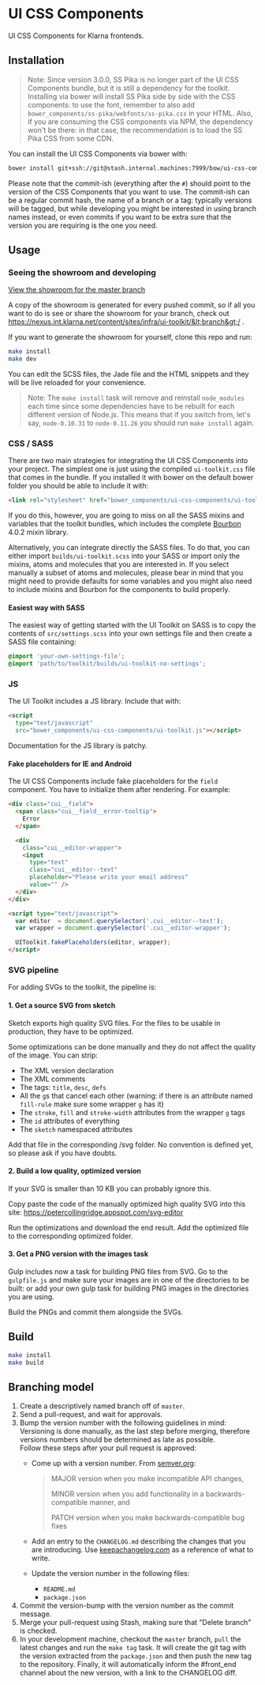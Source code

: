 UI CSS Components
==============

UI CSS Components for Klarna frontends.

Installation
------------

> Note: Since version 3.0.0, SS Pika is no longer part of the UI CSS Components bundle, but it is still a dependency for the toolkit. Installing via bower will install SS Pika side by side with the CSS components: to use the font, remember to also add `bower_components/ss-pika/webfonts/ss-pika.css` in your HTML.
> Also, if you are consuming the CSS components via NPM, the dependency won't be there: in that case, the recommendation is to load the SS Pika CSS from some CDN.

You can install the UI CSS Components via bower with:

```sh
bower install git+ssh://git@stash.internal.machines:7999/bow/ui-css-components.git#v4.0.0
```

Please note that the commit-ish (everything after the `#`) should point to the version of the CSS Components that you want to use. The commit-ish can be a regular commit hash, the name of a branch or a tag: typically versions will be tagged, but while developing you might be interested in using branch names instead, or even commits if you want to be extra sure that the version you are requiring is the one you need.

Usage
-----

### Seeing the showroom and developing

[View the showroom for the master branch](https://nexus.internal.machines/content/sites/infra/ui-toolkit/master/)

A copy of the showroom is generated for every pushed commit, so if all you want to do is see or share the showroom for your branch, check out https://nexus.int.klarna.net/content/sites/infra/ui-toolkit/&lt;branch&gt;/ .

If you want to generate the showroom for yourself, clone this repo and run:

```sh
make install
make dev
```

You can edit the SCSS files, the Jade file and the HTML snippets and they will be live reloaded for your convenience.

> Note: The `make install` task will remove and reinstall `node_modules` each time since some dependencies have to be rebuilt for each different version of Node.js. This means that if you switch from, let's say, `node-0.10.31` to `node-0.11.26` you should run `make install` again.

### CSS / SASS

There are two main strategies for integrating the UI CSS Components into your project. The simplest one is just using the compiled `ui-toolkit.css` file that comes in the bundle. If you installed it with bower on the default bower folder you should be able to include it with:

```html
<link rel="stylesheet" href="bower_components/ui-css-components/ui-toolkit.css" />
```

If you do this, however, you are going to miss on all the SASS mixins and variables that the toolkit bundles, which includes the complete [Bourbon](http://bourbon.io/) 4.0.2 mixin library.

Alternatively, you can integrate directly the SASS files. To do that, you can either import `builds/ui-toolkit.scss` into your SASS or import only the mixins, atoms and molecules that you are interested in. If you select manually a subset of atoms and molecules, please bear in mind that you might need to provide defaults for some variables and you might also need to include mixins and Bourbon for the components to build properly.

#### Easiest way with SASS

The easiest way of getting started with the UI Toolkit on SASS is to copy the contents of `src/settings.scss` into your own settings file and then create a SASS file containing:

```scss
@import 'your-own-settings-file';
@import 'path/to/toolkit/builds/ui-toolkit-no-settings';
```

### JS

The UI Toolkit includes a JS library. Include that with:

```html
<script
  type="text/javascript"
  src="bower_components/ui-css-components/ui-toolkit.js"></script>
```

Documentation for the JS library is patchy.

#### Fake placeholders for IE and Android

The UI CSS Components include fake placeholders for the `field` component. You have to initialize them after rendering. For example:

```html
<div class="cui__field">
  <span class="cui__field__error-tooltip">
    Error
  </span>

  <div
    class="cui__editor-wrapper">
    <input
      type="text"
      class="cui__editor--text"
      placeholder="Please write your email address"
      value="" />
  </div>
</div>

<script type="text/javascript">
  var editor  = document.querySelector('.cui__editor--text');
  var wrapper = document.querySelector('.cui__editor-wrapper');

  UIToolkit.fakePlaceholders(editor, wrapper);
</script>
```
### SVG pipeline

For adding SVGs to the toolkit, the pipeline is:

#### 1. Get a source SVG from sketch

Sketch exports high quality SVG files. For the files to be usable in
production, they have to be optimized.

Some optimizations can be done manually and they do not affect the
quality of the image. You can strip:

- The XML version declaration
- The XML comments
- The tags: `title`, `desc`, `defs`
- All the `g`s that cancel each other (warning: if there is an attribute
  named `fill-rule` make sure some wrapper `g` has it)
- The `stroke`, `fill` and `stroke-width` attributes from the wrapper `g` tags
- The `id` attributes of everything
- The `sketch` namespaced attributes

Add that file in the corresponding /svg folder. No convention is defined
yet, so please ask if you have doubts.

#### 2. Build a low quality, optimized version

If your SVG is smaller than 10 KB you can probably ignore this.

Copy paste the code of the manually optimized high quality SVG into this site:
https://petercollingridge.appspot.com/svg-editor

Run the optimizations and download the end result. Add the optimized
file to the corresponding optimized folder.

#### 3. Get a PNG version with the images task

Gulp includes now a task for building PNG files from SVG. Go to the `gulpfile.js` and make sure your images are in one of the directories to be built: or add your own gulp task for building PNG images in the directories you are using.

Build the PNGs and commit them alongside the SVGs.

Build
-----

```sh
make install
make build
```

Branching model
------------------
1. Create a descriptively named branch off of `master`.
2. Send a pull-request, and wait for approvals.
3. Bump the version number with the following guidelines in mind:  
  Versioning is done manually, as the last step before merging, therefore versions numbers should be determined as late as possible.  
  Follow these steps after your pull request is approved:
    * Come up with a version number. From [semver.org](http://semver.org/):
      > MAJOR version when you make incompatible API changes,
      >
      > MINOR version when you add functionality in a backwards-compatible manner, and
      >
      > PATCH version when you make backwards-compatible bug fixes

    * Add an entry to the `CHANGELOG.md` describing the changes that you are introducing. Use [keepachangelog.com](http://keepachangelog.com/) as a reference of what to write.
    * Update the version number in the following files:
      - `README.md`
      - `package.json`
5. Commit the version-bump with the version number as the commit message.
6. Merge your pull-request using Stash, making sure that "Delete branch" is checked.
7. In your development machine, checkout the `master` branch, `pull` the latest changes and run the `make tag` task. It will create the git tag with the version extracted from the `package.json` and then push the new tag to the repository. Finally, it will automatically inform the #front_end channel about the new version, with a link to the CHANGELOG diff.
  ```
